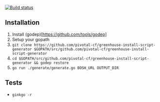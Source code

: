 [![Build status](https://ci.appveyor.com/api/projects/status/cvmlu0yh9x3wdihd/branch/master?svg=true)](https://ci.appveyor.com/project/greenhouse/greenhouse-install-script-generator/branch/master)

Installation
------------
1. Install (godep)[https://github.com/tools/godep]
1. Setup your gopath
1. `git clone https://github.com/pivotal-cf/greenhouse-install-script-generator $GOPATH/src/github.com/pivotal-cf/greenhouse-install-script-generator`
1. `cd $GOPATH/src/github.com/pivotal-cf/greenhouse-install-script-generator &&
   godep restore`
1. `go run ./generate/generate.go BOSH_URL OUTPUT_DIR`


Tests
-------------------
- `ginkgo -r`
